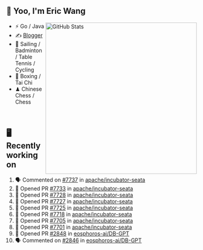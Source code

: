 ## 👋 Yoo, I'm Eric Wang

<img align="right" src="https://github-readme-stats.vercel.app/api?username=WangzJi&show_icons=true&theme=tokyonight&hide_border=true" alt="GitHub Stats" width="400" />


- ⚡ Go / Java
- ✍️ [Blogger](https://niceu.wang)
- 🏃 Sailing / Badminton / Table Tennis / Cycling
- 🥋 Boxing / Tai Chi
- ♟ Chinese Chess / Chess

<br/>

## 🖥️ Recently working on
<!--START_SECTION:activity-->
1. 🗣 Commented on [#7737](https://github.com/apache/incubator-seata/pull/7737#issuecomment-3455117331) in [apache/incubator-seata](https://github.com/apache/incubator-seata)
2. 💪 Opened PR [#7733](undefined) in [apache/incubator-seata](https://github.com/apache/incubator-seata)
3. 💪 Opened PR [#7728](undefined) in [apache/incubator-seata](https://github.com/apache/incubator-seata)
4. 💪 Opened PR [#7727](undefined) in [apache/incubator-seata](https://github.com/apache/incubator-seata)
5. 💪 Opened PR [#7725](undefined) in [apache/incubator-seata](https://github.com/apache/incubator-seata)
6. 💪 Opened PR [#7718](undefined) in [apache/incubator-seata](https://github.com/apache/incubator-seata)
7. 💪 Opened PR [#7705](undefined) in [apache/incubator-seata](https://github.com/apache/incubator-seata)
8. 💪 Opened PR [#7701](undefined) in [apache/incubator-seata](https://github.com/apache/incubator-seata)
9. 💪 Opened PR [#2848](https://github.com/eosphoros-ai/DB-GPT/pull/2848) in [eosphoros-ai/DB-GPT](https://github.com/eosphoros-ai/DB-GPT)
10. 🗣 Commented on [#2846](https://github.com/eosphoros-ai/DB-GPT/issues/2846#issuecomment-3069203371) in [eosphoros-ai/DB-GPT](https://github.com/eosphoros-ai/DB-GPT)
<!--END_SECTION:activity-->

